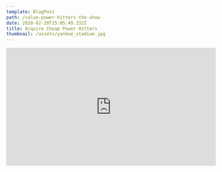 ```yaml
---
template: BlogPost
path: /value-power-hitters-the-show
date: 2020-02-20T15:05:49.332Z
title: Acquire Cheap Power Hitters
thumbnail: /assets/yankee_stadium.jpg
---
```

<iframe width="560" height="315" src="https://www.youtube.com/embed/ZZY-Ytrw2co" frameborder="0" allow="accelerometer; autoplay; encrypted-media; gyroscope; picture-in-picture" allowfullscreen></iframe>
